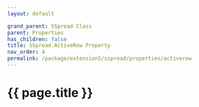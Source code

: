 ```yaml
---
layout: default

grand_parent: SSpread Class
parent: Properties
has_children: false
title: SSpread.ActiveRow Property
nav_order: 4
permalink: /package/extension5/sspread/properties/activerow
---
```

# {{ page.title }}
